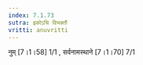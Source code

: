```yaml
---
index: 7.1.73
sutra: इकोऽचि विभक्तौ
vritti: anuvritti
---
```


 नुम् [7।1।58] 1/1 ,  सर्वनामस्थाने [7।1।70] 7/1